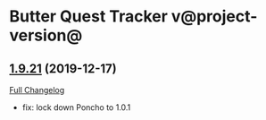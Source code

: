 # Butter Quest Tracker v@project-version@

## [1.9.21](https://github.com/butter-cookie-kitkat/ButterQuestTracker/tree/1.9.21) (2019-12-17)
[Full Changelog](https://github.com/butter-cookie-kitkat/ButterQuestTracker/compare/1.9.20...1.9.21)

- fix: lock down Poncho to 1.0.1  
